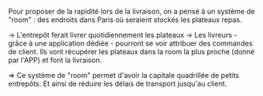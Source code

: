 Pour proposer de la rapidité lors de la livraison, on a pensé à un système de "room" : des endroits dans Paris où seraient stockés les plateaux repas. 

→ L'entrepôt ferait livrer quotidiennement les plateaux 
→ Les livreurs - grâce à une application dédiée - pourront se voir attribuer des commandes de client. Ils vont récupérer les plateaux dans la room la plus proche (donné par l'APP) et font la livraison. 

⇒ Ce système de "room" permet d'avoir la capitale quadrillée de petits entrepôts. Et ainsi de réduire les délais de transport jusqu'au client. 